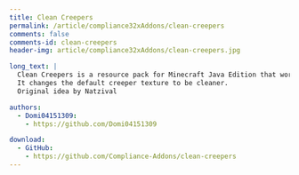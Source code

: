 ```yaml
---
title: Clean Creepers
permalink: /article/compliance32xAddons/clean-creepers
comments: false
comments-id: clean-creepers
header-img: article/compliance32xAddons/clean-creepers.jpg

long_text: |
  Clean Creepers is a resource pack for Minecraft Java Edition that works as an add-on for Compliance 32x.
  It changes the default creeper texture to be cleaner.
  Original idea by Natzival

authors:
  - Domi04151309:
    - https://github.com/Domi04151309

download:
  - GitHub:
    - https://github.com/Compliance-Addons/clean-creepers
---
```

